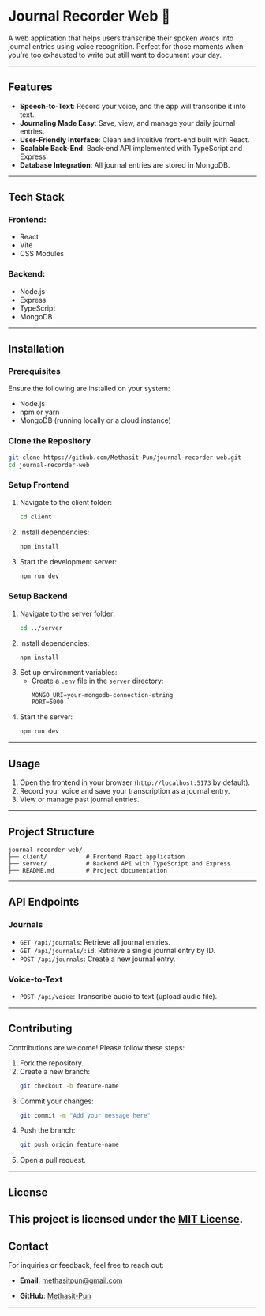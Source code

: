 # **Journal Recorder Web** 📝

A web application that helps users transcribe their spoken words into journal entries using voice recognition. Perfect for those moments when you're too exhausted to write but still want to document your day.

---
## **Features**

- **Speech-to-Text**: Record your voice, and the app will transcribe it into text.
- **Journaling Made Easy**: Save, view, and manage your daily journal entries.
- **User-Friendly Interface**: Clean and intuitive front-end built with React.
- **Scalable Back-End**: Back-end API implemented with TypeScript and Express.
- **Database Integration**: All journal entries are stored in MongoDB.

---

## **Tech Stack**

### **Frontend**:
- React
- Vite
- CSS Modules

### **Backend**:
- Node.js
- Express
- TypeScript
- MongoDB

---

## **Installation**

### **Prerequisites**
Ensure the following are installed on your system:
- Node.js
- npm or yarn
- MongoDB (running locally or a cloud instance)

### **Clone the Repository**
```bash
git clone https://github.com/Methasit-Pun/journal-recorder-web.git
cd journal-recorder-web
```

### **Setup Frontend**
1. Navigate to the client folder:
   ```bash
   cd client
   ```
2. Install dependencies:
   ```bash
   npm install
   ```
3. Start the development server:
   ```bash
   npm run dev
   ```

### **Setup Backend**
1. Navigate to the server folder:
   ```bash
   cd ../server
   ```
2. Install dependencies:
   ```bash
   npm install
   ```
3. Set up environment variables:
   - Create a `.env` file in the `server` directory:
     ```plaintext
     MONGO_URI=your-mongodb-connection-string
     PORT=5000
     ```
4. Start the server:
   ```bash
   npm run dev
   ```

---

## **Usage**

1. Open the frontend in your browser (`http://localhost:5173` by default).
2. Record your voice and save your transcription as a journal entry.
3. View or manage past journal entries.

---

## **Project Structure**

```
journal-recorder-web/
├── client/           # Frontend React application
├── server/           # Backend API with TypeScript and Express
├── README.md         # Project documentation
```

---

## **API Endpoints**

### **Journals**
- `GET /api/journals`: Retrieve all journal entries.
- `GET /api/journals/:id`: Retrieve a single journal entry by ID.
- `POST /api/journals`: Create a new journal entry.

### **Voice-to-Text**
- `POST /api/voice`: Transcribe audio to text (upload audio file).

---

## **Contributing**

Contributions are welcome! Please follow these steps:
1. Fork the repository.
2. Create a new branch:
   ```bash
   git checkout -b feature-name
   ```
3. Commit your changes:
   ```bash
   git commit -m "Add your message here"
   ```
4. Push the branch:
   ```bash
   git push origin feature-name
   ```
5. Open a pull request.

---

## **License**

This project is licensed under the [MIT License](LICENSE).
---

## **Contact**

For inquiries or feedback, feel free to reach out:
- **Email**: methasitpun@gmail.com

- **GitHub**: [Methasit-Pun](https://github.com/Methasit-Pun)

--- 

